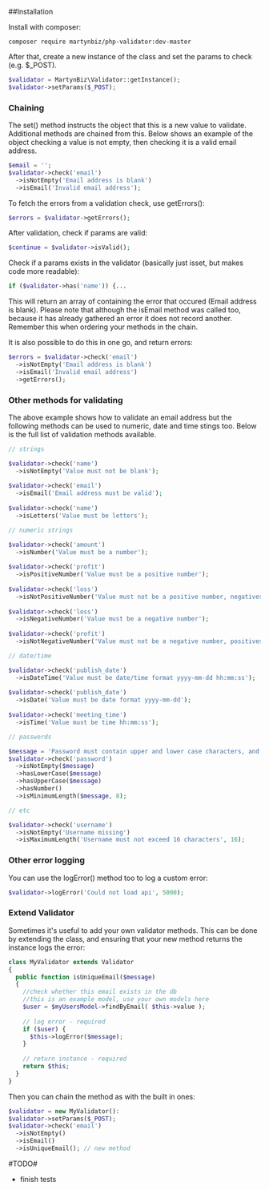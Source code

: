 ##Installation

Install with composer: 

```
composer require martynbiz/php-validator:dev-master
```

After that, create a new instance of the class and set the params to check (e.g. $_POST).

```php
$validator = MartynBiz\Validator::getInstance();
$validator->setParams($_POST);
```

### Chaining

The set() method instructs the object that this is a new value to validate. Additional methods are chained from this. Below shows an example of the object checking a value is not empty, then checking it is a valid email address.

```php
$email = '';
$validator->check('email')
  ->isNotEmpty('Email address is blank')
  ->isEmail('Invalid email address');
```

To fetch the errors from a validation check, use getErrors():

```php
$errors = $validator->getErrors();
```

After validation, check if params are valid:

```php
$continue = $validator->isValid();
```

Check if a params exists in the validator (basically just isset, but makes code more readable):

```php
if ($validator->has('name')) {...
```

This will return an array of containing the error that occured (Email address is blank). Please note that although the isEmail method was called too, because it has already gathered an error it does not record another. Remember this when ordering your methods in the chain.

It is also possible to do this in one go, and return errors:

```php
$errors = $validator->check('email')
  ->isNotEmpty('Email address is blank')
  ->isEmail('Invalid email address')
  ->getErrors();
```

### Other methods for validating

The above example shows how to validate an email address but the following methods can be used to numeric, date and time stings too. Below is the full list of validation methods available.

```php
// strings

$validator->check('name')
  ->isNotEmpty('Value must not be blank');
  
$validator->check('email')
  ->isEmail('Email address must be valid');
  
$validator->check('name')
  ->isLetters('Value must be letters');

// numeric strings

$validator->check('amount')
  ->isNumber('Value must be a number');
  
$validator->check('profit')
  ->isPositiveNumber('Value must be a positive number');
  
$validator->check('loss')
  ->isNotPositiveNumber('Value must not be a positive number, negatives and zeros OK');
  
$validator->check('loss')
  ->isNegativeNumber('Value must be a negative number');
  
$validator->check('profit')
  ->isNotNegativeNumber('Value must not be a negative number, positives and zeros OK');

// date/time

$validator->check('publish_date')
  ->isDateTime('Value must be date/time format yyyy-mm-dd hh:mm:ss');
  
$validator->check('publish_date')
  ->isDate('Value must be date format yyyy-mm-dd');
  
$validator->check('meeting_time')
  ->isTime('Value must be time hh:mm:ss');

// passwords

$message = 'Password must contain upper and lower case characters, and have more than 8 characters';
$validator->check('password')
  ->isNotEmpty($message)
  ->hasLowerCase($message)
  ->hasUpperCase($message)
  ->hasNumber()
  ->isMinimumLength($message, 8);

// etc

$validator->check('username')
  ->isNotEmpty('Username missing')
  ->isMaximumLength('Username must not exceed 16 characters', 16);
```

### Other error logging ###

You can use the logError() method too to log a custom error:

```php
$validator->logError('Could not load api', 5000);
```

### Extend Validator ###

Sometimes it's useful to add your own validator methods. This can be done by extending the class, and
ensuring that your new method returns the instance logs the error:

```php
class MyValidator extends Validator
{
  public function isUniqueEmail($message)
  {
    //check whether this email exists in the db
    //this is an example model, use your own models here
    $user = $myUsersModel->findByEmail( $this->value );
    
    // log error - required
    if ($user) {
      $this->logError($message);
    }
    
    // return instance - required
    return $this;
  }
}
```

Then you can chain the method as with the built in ones:

```php
$validator = new MyValidator():
$validator->setParams($_POST);
$validator->check('email')
  ->isNotEmpty()
  ->isEmail()
  ->isUniqueEmail(); // new method
```

#TODO#

* finish tests
